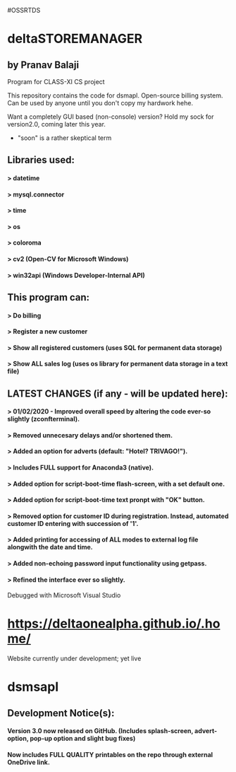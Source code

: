 #OSSRTDS
# deltaSTOREMANAGER
## by Pranav Balaji
Program for CLASS-XI CS project

This repository contains the code for dsmapl.
Open-source billing system. Can be used by anyone until you don't copy my hardwork hehe.

Want a completely GUI based (non-console) version? Hold my sock for version2.0, coming later this year.
* "soon" is a rather skeptical term 

## Libraries used:
#### > datetime
#### > mysql.connector 
#### > time 
#### > os
#### > coloroma
#### > cv2 (Open-CV for Microsoft Windows)
#### > win32api (Windows Developer-Internal API)


## This program can:
#### > Do billing

#### > Register a new customer

#### > Show all registered customers (uses SQL for permanent data storage)

#### > Show ALL sales log (uses os library for permanent data storage in a text file)

## LATEST CHANGES (if any - will be updated here):
#### > 01/02/2020 - Improved overall speed by altering the code ever-so slightly (zconfterminal).

#### > Removed unnecesary delays and/or shortened them.

#### > Added an option for adverts (default: "Hotel? TRIVAGO!").

#### > Includes FULL support for Anaconda3 (native).

#### > Added option for script-boot-time flash-screen, with a set default one.

#### > Added option for script-boot-time text pronpt with "OK" button.

#### > Removed option for customer ID during registration. Instead, automated customer ID entering with succession of '1'.

#### > Added printing for accessing of ALL modes to external log file alongwith the date and time.

#### > Added non-echoing password input functionality using getpass.

#### > Refined the interface ever so slightly.


Debugged with Microsoft Visual Studio

# https://deltaonealpha.github.io/.home/
Website currently under development; yet live

# dsmsapl


## Development Notice(s):
#### Version 3.0 now released on GitHub. (Includes splash-screen, advert-option, pop-up option and slight bug fixes)
#### Now includes FULL QUALITY printables on the repo through external OneDrive link.
